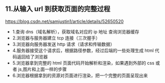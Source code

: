 ## 11.从输入 url 到获取页面的完整过程

https://blog.csdn.net/samjustin1/article/details/52650520

* 1.查询 dns（域名解析），获取域名对应的 ip 地址 查询浏览器缓存
* 2.浏览器与服务器建立 tcp 连接（三次握手）
* 3.浏览器向服务器发送 http 请求（请求和传输数据）
* 4.服务器接受这个请求后，根据路径参数，经过后端的一些处理生成 html 代码返回给了浏览器
* 5.浏览器拿到完整的 html 页面代码开始解析和渲染，如果遇到外部的 css 或者 js,图片和上面一样的步骤
* 6.浏览器根据拿到的资源对页面进行渲染，把一个完整的页面呈现出来
